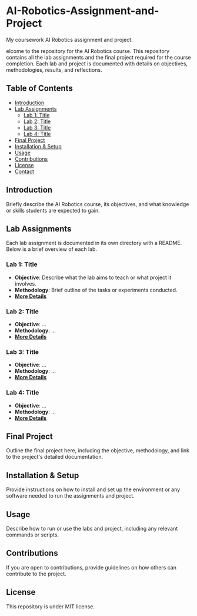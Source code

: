# AI-Robotics-Assignment-and-Project
My coursework AI Robotics assignment and project.

elcome to the repository for the AI Robotics course. This repository contains all the lab assignments and the final project required for the course completion. Each lab and project is documented with details on objectives, methodologies, results, and reflections.

## Table of Contents
- [Introduction](#introduction)
- [Lab Assignments](#lab-assignments)
  - [Lab 1: Title](#lab-1-title)
  - [Lab 2: Title](#lab-2-title)
  - [Lab 3: Title](#lab-3-title)
  - [Lab 4: Title](#lab-4-title)
- [Final Project](#final-project)
- [Installation & Setup](#installation--setup)
- [Usage](#usage)
- [Contributions](#contributions)
- [License](#license)
- [Contact](#contact)

## Introduction
Briefly describe the AI Robotics course, its objectives, and what knowledge or skills students are expected to gain.

## Lab Assignments
Each lab assignment is documented in its own directory with a README. Below is a brief overview of each lab.

### Lab 1: Title
- **Objective**: Describe what the lab aims to teach or what project it involves.
- **Methodology**: Brief outline of the tasks or experiments conducted.
- **[More Details](link-to-lab-folder)**

### Lab 2: Title
- **Objective**: ...
- **Methodology**: ...
- **[More Details](link-to-lab-folder)**

### Lab 3: Title
- **Objective**: ...
- **Methodology**: ...
- **[More Details](link-to-lab-folder)**

### Lab 4: Title
- **Objective**: ...
- **Methodology**: ...
- **[More Details](link-to-lab-folder)**

## Final Project
Outline the final project here, including the objective, methodology, and link to the project's detailed documentation.

## Installation & Setup
Provide instructions on how to install and set up the environment or any software needed to run the assignments and project.

## Usage
Describe how to run or use the labs and project, including any relevant commands or scripts.

## Contributions
If you are open to contributions, provide guidelines on how others can contribute to the project.

## License
This repository is under MIT license.

